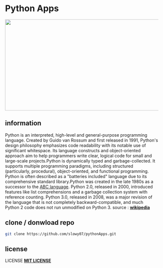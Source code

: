 # Python Apps 
<img src="https://datawider.com/wp-content/uploads/2019/11/How-to-Learn-Python.jpg" width="900" height="300">

## information
Python is an interpreted, high-level and general-purpose programming language. Created by Guido van Rossum and first released in 1991, Python's design philosophy emphasizes code readability with its notable use of significant whitespace. Its language constructs and object-oriented approach aim to help programmers write clear, logical code for small and large-scale projects.Python is dynamically typed and garbage-collected. It supports multiple programming paradigms, including structured (particularly, procedural), object-oriented, and functional programming. Python is often described as a "batteries included" language due to its comprehensive standard library.Python was created in the late 1980s as a successor to the [ABC language](https://en.wikipedia.org/wiki/ABC_(programming_language)). Python 2.0, released in 2000, introduced features like list comprehensions and a garbage collection system with reference counting.
Python 3.0, released in 2008, was a major revision of the language that is not completely backward-compatible, and much Python 2 code does not run unmodified on Python 3.
source : [**wikipedia**](https://en.wikipedia.org/wiki/Python_(programming_language))

## clone / donwload repo
```bash
git clone https://github.com/slowy07/pythonApps.git
```


## license
LICENSE **[MIT LICENSE](https://github.com/slowy07/pythonApps/blob/main/LICENSE)**